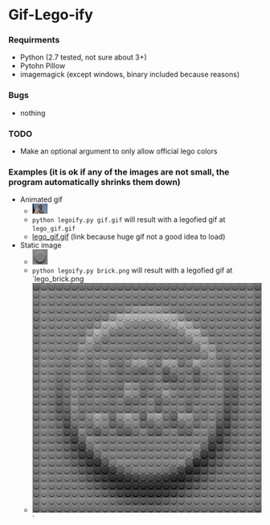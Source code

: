 # Gif-Lego-ify

### Requirments
* Python (2.7 tested, not sure about 3+)
* Pytohn Pillow
* imagemagick (except windows, binary included because reasons)

### Bugs
* nothing

### TODO
* Make an optional argument to only allow official lego colors

### Examples (it is ok if any of the images are not small, the program automatically shrinks them down)
* Animated gif 
  * ![gif.gif](https://github.com/JuanPotato/Gif-Lego-ify/raw/master/gif.gif)
  * `python legoify.py gif.gif` will result with a legofied gif at `lego_gif.gif`
  * [lego_gif.gif](https://github.com/JuanPotato/Gif-Lego-ify/raw/master/lego_gif.gif) (link because huge gif not a good idea to load)
* Static image
  * ![brick.png](https://github.com/JuanPotato/Gif-Lego-ify/raw/master/brick.png)
  * `python legoify.py brick.png` will result with a legofied gif at `lego_brick.png
  * ![lego_brick.png](https://github.com/JuanPotato/Gif-Lego-ify/raw/master/lego_brick.png)`

